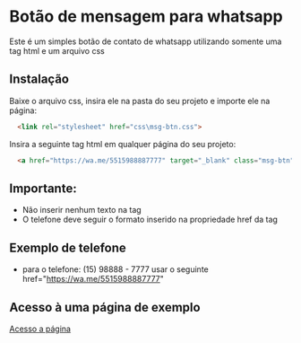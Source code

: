 
# Botão de mensagem para whatsapp

Este é um simples botão de contato de whatsapp utilizando somente uma tag html e um arquivo css

## Instalação

Baixe o arquivo css, insira ele na pasta do seu projeto e importe ele na página:

```html
  <link rel="stylesheet" href="css\msg-btn.css">
```
Insira a seguinte tag html em qualquer página do seu projeto:

```html
  <a href="https://wa.me/5515988887777" target="_blank" class="msg-btn"></a>
```
## Importante:
- Não inserir nenhum texto na tag
- O telefone deve seguir o formato inserido na propriedade href da tag <a>

## Exemplo de telefone
- para o telefone: (15) 98888 - 7777 usar o seguinte href="https://wa.me/5515988887777"

## Acesso à uma página de exemplo

[Acesso a página](https://fernando-fix.github.io/msg-btn)

